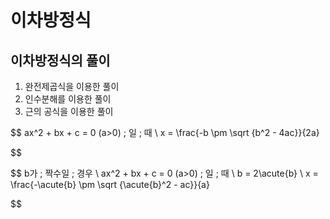 # 이차방정식

## 이차방정식의 풀이

1. 완전제곱식을 이용한 풀이
2. 인수분해를 이용한 풀이
3. 근의 공식을 이용한 풀이

$$
ax^2 + bx + c = 0 (a>0) \; 일 \; 때 \\ 
x = \frac{-b \pm \sqrt {b^2 - 4ac}}{2a}

$$

$$
b가 \; 짝수일 \; 경우 \\
ax^2 + bx + c = 0 (a>0) \; 일 \; 때 \\
b = 2\acute{b} \\
x = \frac{-\acute{b} \pm \sqrt {\acute{b}^2 - ac}}{a}

$$

